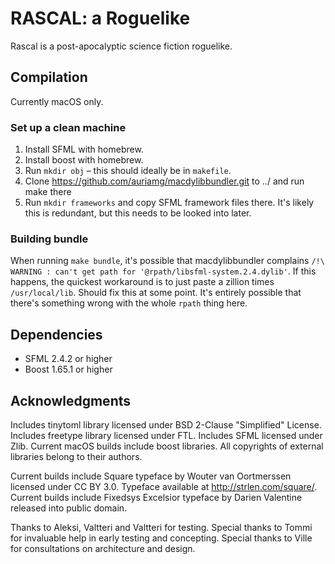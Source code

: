 # RASCAL: a Roguelike

Rascal is a post-apocalyptic science fiction roguelike.

## Compilation
Currently macOS only.

### Set up a clean machine

1. Install SFML with homebrew.
2. Install boost with homebrew.
3. Run `mkdir obj` – this should ideally be in `makefile`.
4. Clone https://github.com/auriamg/macdylibbundler.git to ../ and run make there
5. Run `mkdir frameworks` and copy SFML framework files there. It's likely this is redundant, but this needs to be looked into later.

### Building bundle

When running `make bundle`, it's possible that macdylibbundler complains `/!\ WARNING : can't get path for '@rpath/libsfml-system.2.4.dylib'`. If this happens, the quickest workaround is to just paste a zillion times `/usr/local/lib`. Should fix this at some point. It's entirely possible that there's something wrong with the whole `rpath` thing here.

## Dependencies
- SFML 2.4.2 or higher
- Boost 1.65.1 or higher

## Acknowledgments
Includes tinytoml library licensed under BSD 2-Clause "Simplified" License.
Includes freetype library licensed under FTL.
Includes SFML licensed under Zlib.
Current macOS builds include boost libraries.
All copyrights of external libraries belong to their authors.

Current builds include Square typeface by Wouter van Oortmerssen licensed under CC BY 3.0. Typeface available at <http://strlen.com/square/>.
Current builds include Fixedsys Excelsior typeface by Darien Valentine released into public domain.

Thanks to Aleksi, Valtteri and Valtteri for testing.
Special thanks to Tommi for invaluable help in early testing and concepting.
Special thanks to Ville for consultations on architecture and design.
